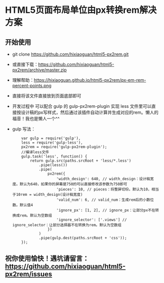 # HTML5页面布局单位由px转换rem解决方案

## 开始使用

* git clone https://github.com/hixiaoguan/html5-px2rem.git

* 或直接下载：https://github.com/hixiaoguan/html5-px2rem/archive/master.zip

* 理解帮助：https://hixiaoguan.github.io/html5-px2rem/px-em-rem-percent-points.png

* 直接将该文件直接放到页面底部即可

* 开发过程中 可以配合 gulp 的 gulp-px2rem-plugin 实现 less 文件里可以直接按设计稿的px写样式，然后通过该插件自动计算并生成对应的rem。懒人的福音！我也是懒人一个^^
* gulp 写法：

    ```    
        var gulp = require('gulp'),
        less = require('gulp-less'),
        px2rem = require('gulp-px2rem-plugin');
        //编译less文件
        gulp.task('less', function() {
            return gulp.src(paths.srcRoot + 'less/*.less')
                .pipe(less())
                .pipe(
                    px2rem({
                        'width_design': 640, // width_design：设计稿宽度。默认为640，如果你的屏幕是750的可以直接修改该参数为750即可
                        'pieces': 10, // pieces：将整屏切份。默认为10，相当于10rem = width_design(设计稿宽度)
                        'valid_num': 6, // valid_num：生成rem后的小数位数。默认值4
                        'ignore_px': [1, 2], // ignore_px：让部分px不在转换成rem。默认为空数组
                        'ignore_selector': ['.views'] // ignore_selector：让部分选择器不在转换为rem。默认为空数组
                    })
                )
                .pipe(gulp.dest(paths.srcRoot + 'css'));
        });
    ```
## 祝你使用愉快！遇坑请留言：https://github.com/hixiaoguan/html5-px2rem/issues
